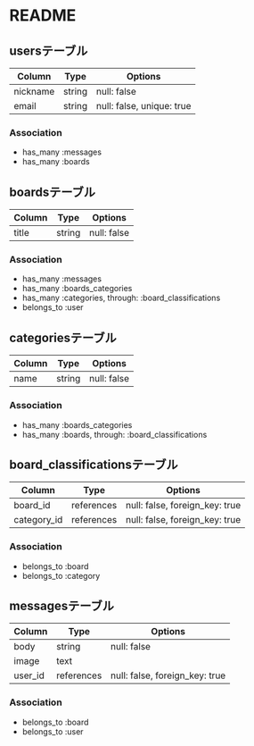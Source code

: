 # README

## usersテーブル
|Column|Type|Options|
|------|----|-------|
|nickname|string|null: false|
|email|string|null: false, unique: true|

### Association
- has_many :messages
- has_many :boards

## boardsテーブル
|Column|Type|Options|
|------|----|-------|
|title|string|null: false|

### Association
- has_many :messages
- has_many :boards_categories
- has_many :categories, through: :board_classifications
- belongs_to :user

## categoriesテーブル
|Column|Type|Options|
|------|----|-------|
|name|string|null: false|

### Association
- has_many :boards_categories
- has_many :boards, through: :board_classifications

## board_classificationsテーブル
|Column|Type|Options|
|------|----|-------|
|board_id|references|null: false, foreign_key: true|
|category_id|references|null: false, foreign_key: true|

### Association
- belongs_to :board
- belongs_to :category

## messagesテーブル
|Column|Type|Options|
|------|----|-------|
|body|string|null: false|
|image|text||
|user_id|references|null: false, foreign_key: true|

### Association
- belongs_to :board
- belongs_to :user
